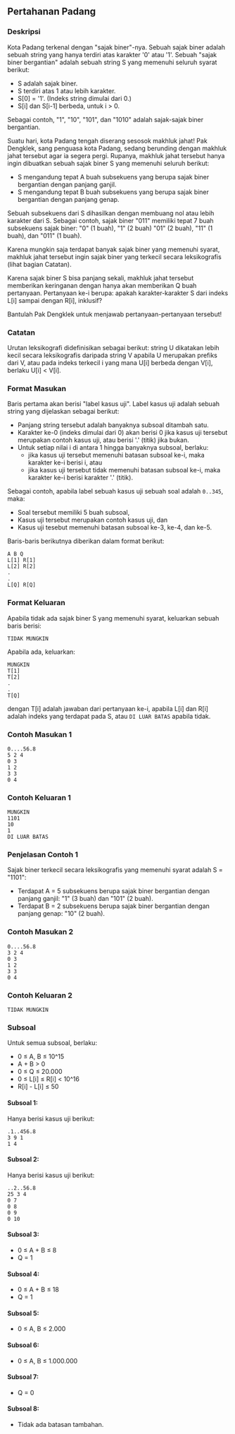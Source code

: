 ## Pertahanan Padang

### Deskripsi

Kota Padang terkenal dengan "sajak biner"-nya. Sebuah sajak biner adalah sebuah string yang hanya terdiri atas karakter '0' atau '1'. Sebuah "sajak biner bergantian" adalah sebuah string S yang memenuhi seluruh syarat berikut:

- S adalah sajak biner.
- S terdiri atas 1 atau lebih karakter.
- S[0] = '1'. (Indeks string dimulai dari 0.)
- S[i] dan S[i-1] berbeda, untuk i > 0.

Sebagai contoh, "1", "10", "101", dan "1010" adalah sajak-sajak biner bergantian.

Suatu hari, kota Padang tengah diserang sesosok makhluk jahat! Pak Dengklek, sang penguasa kota Padang, sedang berunding dengan makhluk jahat tersebut agar ia segera pergi. Rupanya, makhluk jahat tersebut hanya ingin dibuatkan sebuah sajak biner S yang memenuhi seluruh berikut:

- S mengandung tepat A buah subsekuens yang berupa sajak biner bergantian dengan panjang ganjil.
- S mengandung tepat B buah subsekuens yang berupa sajak biner bergantian dengan panjang genap. 

Sebuah subsekuens dari S dihasilkan dengan membuang nol atau lebih karakter dari S. Sebagai contoh, sajak biner "011" memiliki tepat 7 buah subsekuens sajak biner: "0" (1 buah), "1" (2 buah) "01" (2 buah), "11" (1 buah), dan "011" (1 buah).

Karena mungkin saja terdapat banyak sajak biner yang memenuhi syarat, makhluk jahat tersebut ingin sajak biner yang terkecil secara leksikografis (lihat bagian Catatan).

Karena sajak biner S bisa panjang sekali, makhluk jahat tersebut memberikan keringanan dengan hanya akan memberikan Q buah pertanyaan. Pertanyaan ke-i berupa: apakah karakter-karakter S dari indeks L[i] sampai dengan R[i], inklusif?

Bantulah Pak Dengklek untuk menjawab pertanyaan-pertanyaan tersebut!

### Catatan

Urutan leksikografi didefinisikan sebagai berikut: string U dikatakan lebih kecil secara leksikografis daripada string V apabila U merupakan prefiks dari V, atau pada indeks terkecil i yang mana U[i] berbeda dengan V[i], berlaku U[i] < V[i].

### Format Masukan

Baris pertama akan berisi "label kasus uji". Label kasus uji adalah sebuah string yang dijelaskan sebagai berikut:

- Panjang string tersebut adalah banyaknya subsoal ditambah satu.
- Karakter ke-0 (indeks dimulai dari 0) akan berisi 0 jika kasus uji tersebut merupakan contoh kasus uji, atau berisi '.' (titik) jika bukan.
- Untuk setiap nilai i di antara 1 hingga banyaknya subsoal, berlaku:
  - jika kasus uji tersebut memenuhi batasan subsoal ke-i, maka karakter ke-i berisi i, atau
  - jika kasus uji tersebut tidak memenuhi batasan subsoal ke-i, maka karakter ke-i berisi karakter '.' (titik).

Sebagai contoh, apabila label sebuah kasus uji sebuah soal adalah `0..345`, maka:

- Soal tersebut memiliki 5 buah subsoal,
- Kasus uji tersebut merupakan contoh kasus uji, dan
- Kasus uji tesebut memenuhi batasan subsoal ke-3, ke-4, dan ke-5.

Baris-baris berikutnya diberikan dalam format berikut:

    A B Q
    L[1] R[1]
    L[2] R[2]
    .
    .
    L[Q] R[Q]
    
### Format Keluaran

Apabila tidak ada sajak biner S yang memenuhi syarat, keluarkan sebuah baris berisi:

    TIDAK MUNGKIN
    
Apabila ada, keluarkan:

    MUNGKIN
    T[1]
    T[2]
    .
    .
    T[Q]
    
dengan T[i] adalah jawaban dari pertanyaan ke-i, apabila L[i] dan R[i] adalah indeks yang terdapat pada S, atau `DI LUAR BATAS` apabila tidak.

### Contoh Masukan 1

    0....56.8
    5 2 4
    0 3
    1 2
    3 3
    0 4

### Contoh Keluaran 1

    MUNGKIN
    1101
    10
    1
    DI LUAR BATAS

### Penjelasan Contoh 1

Sajak biner terkecil secara leksikografis yang memenuhi syarat adalah S = "1101":

- Terdapat A = 5 subsekuens berupa sajak biner bergantian dengan panjang ganjil: "1" (3 buah) dan "101" (2 buah).
- Terdapat B = 2 subsekuens berupa sajak biner bergantian dengan panjang genap: "10" (2 buah).

### Contoh Masukan 2

    0....56.8
    3 2 4
    0 3
    1 2
    3 3
    0 4

### Contoh Keluaran 2

    TIDAK MUNGKIN

### Subsoal

Untuk semua subsoal, berlaku:

- 0 ≤ A, B ≤ 10^15
- A + B > 0
- 0 ≤ Q ≤ 20.000
- 0 ≤ L[i] ≤ R[i] < 10^16
- R[i] - L[i] ≤ 50

#### Subsoal 1:

Hanya berisi kasus uji berikut:

    .1..456.8
    3 9 1
    1 4

#### Subsoal 2:

Hanya berisi kasus uji berikut:

    ..2..56.8
    25 3 4
    0 7
    0 8
    0 9
    0 10

#### Subsoal 3: 

- 0 ≤ A + B ≤ 8
- Q = 1

#### Subsoal 4:

- 0 ≤ A + B ≤ 18
- Q = 1

#### Subsoal 5:

- 0 ≤ A, B ≤ 2.000

#### Subsoal 6:

- 0 ≤ A, B ≤ 1.000.000

#### Subsoal 7:

- Q = 0

#### Subsoal 8:

- Tidak ada batasan tambahan.
